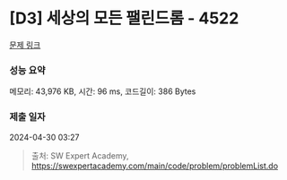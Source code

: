 # [D3] 세상의 모든 팰린드롬 - 4522 

[문제 링크](https://swexpertacademy.com/main/code/problem/problemDetail.do?contestProbId=AWO6Oao6N4QDFAWw) 

### 성능 요약

메모리: 43,976 KB, 시간: 96 ms, 코드길이: 386 Bytes

### 제출 일자

2024-04-30 03:27



> 출처: SW Expert Academy, https://swexpertacademy.com/main/code/problem/problemList.do